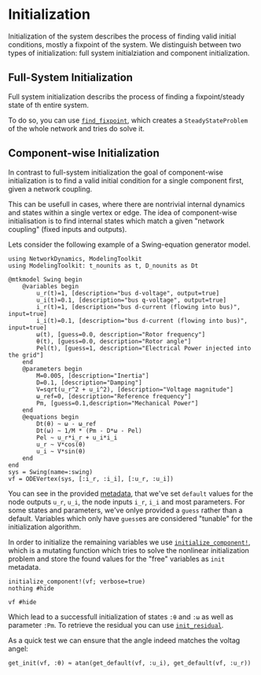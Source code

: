 # Initialization
Initialization of the system describes the process of finding valid initial conditions, mostly a fixpoint of the system.
We distinguish between two types of initialization: full system initialziation and component initialization.

## Full-System Initialization
Full system initialization describs the process of finding a fixpoint/steady state of th entire system.

To do so, you can use [`find_fixpoint`](@ref), which creates a `SteadyStateProblem` of the whole network and tries do solve it. 

## Component-wise Initialization
In contrast to full-system initialization the goal of component-wise initialization is to find a valid initial condition for a single component first, given a network coupling.

This can be usefull in cases, where there are nontrivial internal dynamics and states within a single vertex or edge.
The idea of component-wise initialisation is to find internal states which match a given "network coupling" (fixed inputs and outputs).

Lets consider the following example of a Swing-equation generator model.
```@example compinit
using NetworkDynamics, ModelingToolkit
using ModelingToolkit: t_nounits as t, D_nounits as Dt

@mtkmodel Swing begin
    @variables begin
        u_r(t)=1, [description="bus d-voltage", output=true]
        u_i(t)=0.1, [description="bus q-voltage", output=true]
        i_r(t)=1, [description="bus d-current (flowing into bus)", input=true]
        i_i(t)=0.1, [description="bus d-current (flowing into bus)", input=true]
        ω(t), [guess=0.0, description="Rotor frequency"]
        θ(t), [guess=0.0, description="Rotor angle"]
        Pel(t), [guess=1, description="Electrical Power injected into the grid"]
    end
    @parameters begin
        M=0.005, [description="Inertia"]
        D=0.1, [description="Damping"]
        V=sqrt(u_r^2 + u_i^2), [description="Voltage magnitude"]
        ω_ref=0, [description="Reference frequency"]
        Pm, [guess=0.1,description="Mechanical Power"]
    end
    @equations begin
        Dt(θ) ~ ω - ω_ref
        Dt(ω) ~ 1/M * (Pm - D*ω - Pel)
        Pel ~ u_r*i_r + u_i*i_i
        u_r ~ V*cos(θ)
        u_i ~ V*sin(θ)
    end
end
sys = Swing(name=:swing)
vf = ODEVertex(sys, [:i_r, :i_i], [:u_r, :u_i])
```
You can see in the provided [metadata](@ref), that we've set `default` values for the node outputs `u_r`, `u_i`, the node inputs `i_r`, `i_i` and most parameters.
For some states and parameters, we've onlye provided a `guess` rather than a default.
Variables which only have `guess`es are considered "tunable" for the initialization algorithm.

In order to initialize the remaining variables we use [`initialize_component!`](@ref), which is a mutating function which tries to solve the nonlinear initialization problem and store the found values for the "free" variables as `init` metadata.

```@example compinit
initialize_component!(vf; verbose=true)
nothing #hide
```
```@example compinit
vf #hide
```

Which lead to a successfull initialization of states `:θ` and `:ω` as well as parameter `:Pm`.
To retrieve the residual you can use [`init_residual`](@ref).

As a quick test we can ensure that the angle indeed matches the voltag angel:
```@example compinit
get_init(vf, :θ) ≈ atan(get_default(vf, :u_i), get_default(vf, :u_r))
```
